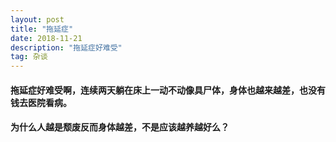 ```yaml
---
layout: post
title: "拖延症"
date: 2018-11-21
description: "拖延症好难受"
tag: 杂谈
---
```


#### 拖延症好难受啊，连续两天躺在床上一动不动像具尸体，身体也越来越差，也没有钱去医院看病。

#### 为什么人越是颓废反而身体越差，不是应该越养越好么？
